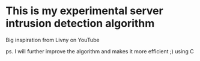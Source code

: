 # This is my experimental server intrusion detection algorithm 

Big inspiration from Livny on YouTube

ps. I will further improve the algorithm and makes it more efficient ;) using C

